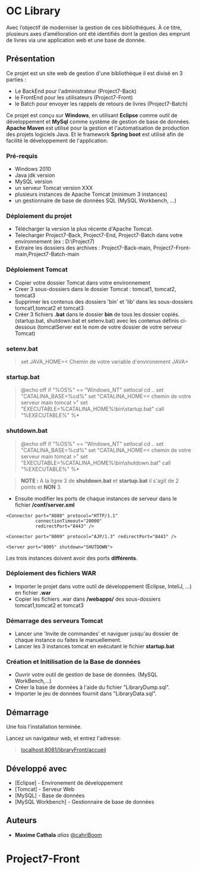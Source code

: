 # OC Library

Avec l’objectif de moderniser la gestion de ces bibliothèques.
À ce titre, plusieurs axes d’amélioration ont été identifiés dont la gestion des emprunt de livres via une application web et une base de donnée.  

## Présentation

Ce projet est un site web de gestion d'une bibliothèque il est divisé en 3 parties :
- Le BackEnd pour l'administrateur (Project7-Back)
- le FrontEnd pour les utilisateurs (Project7-Front)
- le Batch pour envoyer les rappels de retours de livres (Project7-Batch)


Ce projet est conçu sur **Windows**, en utilisant **Eclipse** comme outil de développement et **MySql** comme système de gestion de base de données.
**Apache Maven** est utilisé pour la gestion et l'automatisation de production des projets logiciels Java. Et le framework **Spring boot** est utilisé afin de facilité le développement de l'application.

### Pré-requis

- Windows 2010
- Java jdk version 
- MySQL version 
- un serveur Tomcat version XXX
- plusieurs instances de Apache Tomcat (minimum 3 instances)
- un gestionnaire de base de données SQL (MySQL Workbench, ...)

### Déploiement du projet
- Télécharger la version la plus récente d'Apache Tomcat.
- Telecharger Project7-Back, Project7-End, Project7-Batch dans votre environnement (ex : D:\Project7)
- Extraire les dossiers des archives : Project7-Back-main, Project7-Front-main,Project7-Batch-main

### Déploiement Tomcat
- Copier votre dossier Tomcat dans votre environnement
- Creer 3 sous-dossiers dans le dossier Tomcat : tomcat1, tomcat2, tomcat3
- Supprimer les contenus des dossiers 'bin' et 'lib' dans les sous-dossiers tomcat1,tomcat2 et tomcat3
- Créer 3 fichiers **.bat** dans le dossier **bin** de tous les dossier copiés. (startup.bat, shutdown.bat et setenv.bat) 
  avec les contenus définis ci-dessous (tomcatServer est le nom de votre dossier de votre serveur Tomcat) 

### **setenv.bat**
> set JAVA_HOME=< Chemin de votre variable d'environement JAVA>

### **startup.bat**
>@echo off
if "%OS%" == "Windows_NT" setlocal
cd ..
set "CATALINA_BASE=%cd%"
set "CATALINA_HOME=< chemin de votre serveur main tomcat >"
set "EXECUTABLE=%CATALINA_HOME%\bin\startup.bat"
call "%EXECUTABLE%" %*
>
### **shutdown.bat**
>@echo off
if "%OS%" == "Windows_NT" setlocal
cd ..
set "CATALINA_BASE=%cd%"
set "CATALINA_HOME=< chemin de votre serveur main tomcat >"
set "EXECUTABLE=%CATALINA_HOME%\bin\shutdown.bat"
call "%EXECUTABLE%" %*
>

>**NOTE :** A la ligne 3 de **shutdown.bat** et **startup.bat** il s'agit de 2 points et **NON** 3.

- Ensuite modifier les ports de chaque instances de serveur dans le fichier **/conf/server.xml**

>
    <Connector port="8080" protocol="HTTP/1.1"
               connectionTimeout="20000"
               redirectPort="8443" />
>
>
	<Connector port="8009" protocol="AJP/1.3" redirectPort="8443" />
>

>
	<Server port="8005" shutdown="SHUTDOWN">
>
Les trois instances doivent avoir des ports **différents**.


### Déploiement des fichiers WAR
- Importer le projet dans votre outil de développement (Eclipse, InteliJ, ...) en fichier **.war**
- Copier les fichiers .war dans **/webapps/** des sous-dossiers tomcat1,tomcat2 et tomcat3


### Démarrage des serveurs Tomcat
- Lancer une 'Invite de commandes' et naviguer jusqu'au dossier de chaque instance ou faites le manuellement.
- Lancer les 3 instances tomcat en exécutant le fichier **startup.bat**


### Création et Initilisation de la Base de données
- Ouvrir votre outil de gestion de base de données. (MySQL WorkBench,...)
- Créer la base de données à l'aide du fichier "LibraryDump.sql".
- Importer le jeu de données fournit dans "LibraryData.sql".


## Démarrage

Une fois l'installation terminée.

Lancez un navigateur web, et entrez l'adresse:
> [localhost:8081/libraryFront/accueil](http://localhost:8081/libraryFront/accueil)

## Développé avec

* [Eclipse] - Environement de développement
* [Tomcat] - Serveur Web
* [MySQL] - Base de données
* [MySQL Workbench] - Gestionnaire de base de données


## Auteurs
* **Maxime Cathala** _alias_ [@cahriBoom](https://github.com/cahriBoom)
# Project7-Front
